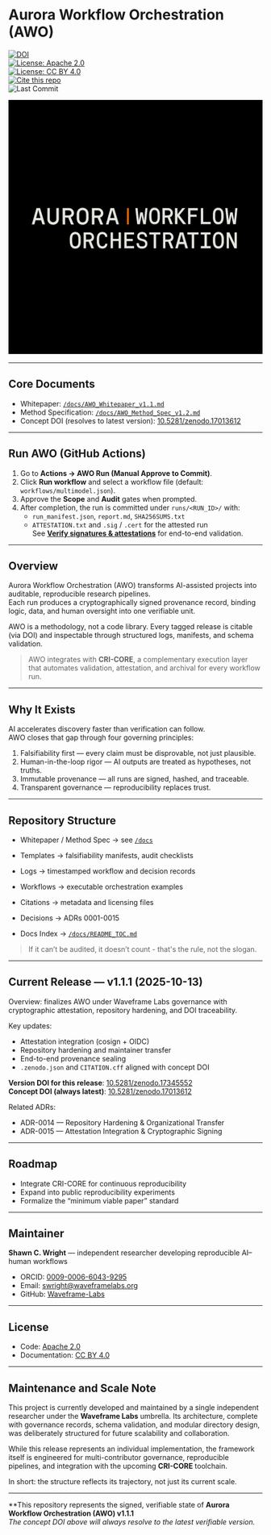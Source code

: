# Aurora Workflow Orchestration (AWO)

[![DOI](https://zenodo.org/badge/DOI/10.5281/zenodo.17345552.svg)](https://doi.org/10.5281/zenodo.17345552)  
[![License: Apache 2.0](https://img.shields.io/badge/License-Apache_2.0-blue.svg)](LICENSE)  
[![License: CC BY 4.0](https://img.shields.io/badge/License-CC_BY_4.0-lightgrey.svg)](LICENSE-CC-BY-4.0.md)  
[![Cite this repo](https://img.shields.io/badge/Cite-CITATION.cff-important.svg)](CITATION.cff)  
![Last Commit](https://img.shields.io/github/last-commit/Waveframe-Labs/Aurora-Workflow-Orchestration/main)

![AURORA WORKFLOW ORCHESTRATION](figures/awo_banner_cri.PNG)

---

## Core Documents

- Whitepaper: [`/docs/AWO_Whitepaper_v1.1.md`](docs/AWO_Whitepaper_v1.1.md)  
- Method Specification: [`/docs/AWO_Method_Spec_v1.2.md`](docs/AWO_Method_Spec_v1.2.md)  
- Concept DOI (resolves to latest version): [10.5281/zenodo.17013612](https://doi.org/10.5281/zenodo.17013612)

---

## Run AWO (GitHub Actions)

1. Go to **Actions → AWO Run (Manual Approve to Commit)**.  
2. Click **Run workflow** and select a workflow file (default: `workflows/multimodel.json`).  
3. Approve the **Scope** and **Audit** gates when prompted.  
4. After completion, the run is committed under `runs/<RUN_ID>/` with:
   - `run_manifest.json`, `report.md`, `SHA256SUMS.txt`  
   - `ATTESTATION.txt` and `.sig` / `.cert` for the attested run  
See **[Verify signatures & attestations](docs/VERIFY_ATTESTATION.md)** for end-to-end validation.  

---

## Overview

Aurora Workflow Orchestration (AWO) transforms AI-assisted projects into auditable, reproducible research pipelines.  
Each run produces a cryptographically signed provenance record, binding logic, data, and human oversight into one verifiable unit.

AWO is a methodology, not a code library. Every tagged release is citable (via DOI) and inspectable through structured logs, manifests, and schema validation.

> AWO integrates with **CRI-CORE**, a complementary execution layer that automates validation, attestation, and archival for every workflow run.

---

## Why It Exists

AI accelerates discovery faster than verification can follow.    
AWO closes that gap through four governing principles:  

1. Falsifiability first — every claim must be disprovable, not just plausible.  
2. Human-in-the-loop rigor — AI outputs are treated as hypotheses, not truths.  
3. Immutable provenance — all runs are signed, hashed, and traceable.  
4. Transparent governance — reproducibility replaces trust.

---

## Repository Structure

- Whitepaper / Method Spec → see [`/docs`](docs)  
- Templates → falsifiability manifests, audit checklists  
- Logs → timestamped workflow and decision records  
- Workflows → executable orchestration examples  
- Citations → metadata and licensing files
- Decisions → ADRs 0001-0015 
  
- Docs Index → [`/docs/README_TOC.md`](docs/README_TOC.md)

> If it can’t be audited, it doesn’t count - that's the rule, not the slogan.

---

## Current Release — v1.1.1 (2025-10-13)

Overview: finalizes AWO under Waveframe Labs governance with cryptographic attestation, repository hardening, and DOI traceability.

Key updates:
- Attestation integration (cosign + OIDC)  
- Repository hardening and maintainer transfer  
- End-to-end provenance sealing  
- `.zenodo.json` and `CITATION.cff` aligned with concept DOI

**Version DOI for this release**: [10.5281/zenodo.17345552](https://doi.org/10.5281/zenodo.17345552)    
**Concept DOI (always latest)**: [10.5281/zenodo.17013612](https://doi.org/10.5281/zenodo.17013612)

Related ADRs:
- ADR-0014 — Repository Hardening & Organizational Transfer  
- ADR-0015 — Attestation Integration & Cryptographic Signing

---

## Roadmap

- Integrate CRI-CORE for continuous reproducibility  
- Expand into public reproducibility experiments  
- Formalize the “minimum viable paper” standard

---

## Maintainer

**Shawn C. Wright** — independent researcher developing reproducible AI–human workflows  
- ORCID: [0009-0006-6043-9295](https://orcid.org/0009-0006-6043-9295)  
- Email: swright@waveframelabs.org  
- GitHub: [Waveframe-Labs](https://github.com/Waveframe-Labs)

---

## License

- Code: [Apache 2.0](LICENSE)  
- Documentation: [CC BY 4.0](LICENSE-CC-BY-4.0.md)


---

## Maintenance and Scale Note

This project is currently developed and maintained by a single independent researcher under the **Waveframe Labs** umbrella.
Its architecture, complete with governance records, schema validation, and modular directory design, was deliberately structured for future scalability and collaboration.

While this release represents an individual implementation, the framework itself is engineered for multi-contributor governance, reproducible pipelines, and integration with the upcoming **CRI-CORE** toolchain.

In short: the structure reflects its trajectory, not just its current scale.  

---
**This repository represents the signed, verifiable state of **Aurora Workflow Orchestration (AWO) v1.1.1**      
*The concept DOI above will always resolve to the latest verifiable version.*
